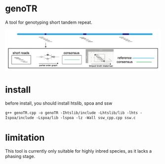 # genoTR
A tool for genotyping short tandem repeat.

![alt text](https://github.com/Wenfei-Xian/genoTR/blob/main/Picture1.png)

# install
before install, you should install htslib, spoa and ssw

```
g++ genoTR.cpp -o genoTR -Ihtslib/include -Lhtslib/lib -lhts -Ispoa/include -Lspoa/lib -lspoa -lz -Wall ssw_cpp.cpp ssw.c
```

# limitation
This tool is currently only suitable for highly inbred species, as it lacks a phasing stage.
